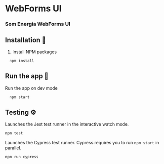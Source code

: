 # WebForms UI

### Som Energia WebForms UI

## Installation 🔧

1. Install NPM packages

```sh
  npm install
```

## Run the app 🚀

Run the app on dev mode

```sh
  npm start
```

## Testing ⚙️

Launches the Jest test runner in the interactive watch mode.

```sh
npm test
```

Launches the Cypress test runner. Cypress requires you to run `npm start` in parallel.

```sh
npm run cypress
```
